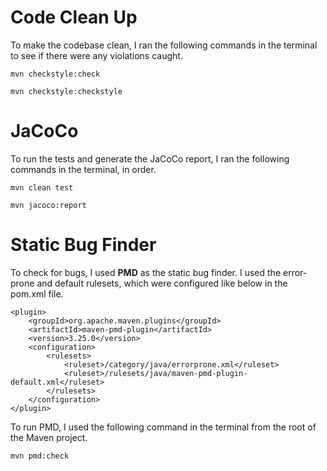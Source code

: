 # Code Clean Up

To make the codebase clean, I ran the following commands in the terminal to see if there were any violations caught.

`mvn checkstyle:check`

`mvn checkstyle:checkstyle`

# JaCoCo

To run the tests and generate the JaCoCo report, I ran the following commands in the terminal, in order.

`mvn clean test`

`mvn jacoco:report`

# Static Bug Finder

To check for bugs, I used **PMD** as the static bug finder. I used the error-prone and default rulesets, which were configured like below in the pom.xml file.

```
<plugin>
    <groupId>org.apache.maven.plugins</groupId>
    <artifactId>maven-pmd-plugin</artifactId>
    <version>3.25.0</version>
    <configuration>
        <rulesets>
            <ruleset>/category/java/errorprone.xml</ruleset>
            <ruleset>/rulesets/java/maven-pmd-plugin-default.xml</ruleset>
        </rulesets>
    </configuration>
</plugin>
```

To run PMD, I used the following command in the terminal from the root of the Maven project.

`mvn pmd:check`
